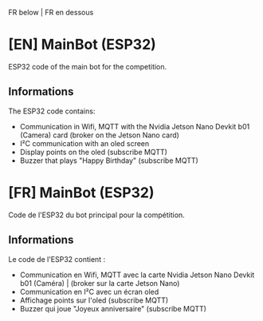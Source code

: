 FR below | FR en dessous
# [EN] MainBot (ESP32)
ESP32 code of the main bot for the competition.

## Informations
The ESP32 code contains:
* Communication in Wifi, MQTT with the Nvidia Jetson Nano Devkit b01 (Camera) card (broker on the Jetson Nano card)
* I²C communication with an oled screen
* Display points on the oled (subscribe MQTT)
* Buzzer that plays "Happy Birthday" (subscribe MQTT)

# [FR] MainBot (ESP32)
Code de l'ESP32 du bot principal pour la compétition.

## Informations
Le code de l'ESP32 contient :
* Communication en Wifi, MQTT avec la carte Nvidia Jetson Nano Devkit b01 (Caméra) | (broker sur la carte Jetson Nano)
* Communication en I²C avec un écran oled
* Affichage points sur l'oled (subscribe MQTT)
* Buzzer qui joue "Joyeux anniversaire" (subscribe MQTT)
